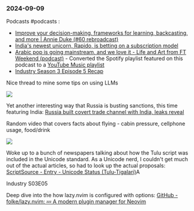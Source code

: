 ### 2024-09-09
Podcasts #podcasts :
* [Improve your decision-making, frameworks for learning, backcasting, and more | Annie Duke (#60 rebroadcast)](https://lnns.co/cNi3_AhdbEU)
* [India's newest unicorn, Rapido, is betting on a subscription model](https://lnns.co/eULrA4K6pCF)
* [Arabic pop is going mainstream, and we love it - Life and Art from FT Weekend (podcast)](https://lnns.co/2floVPbYGXM) - Converted the Spotify playlist featured on this podcast to a [YouTube Music playlist](https://music.youtube.com/playlist?list=PLu_RmAJBNiILFsMteFBxrRU864q9nktqW&si=gupGWoL-rqg4jiN_)
* [Industry Season 3 Episode 5 Recap](https://lnns.co/YBZGiqhbA-S)

Nice thread to mine some tips on using LLMs

![](https://x.com/simonw/status/1832944559162269990)

Yet another interesting way that Russia is busting sanctions, this time featuring India: [Russia built covert trade channel with India, leaks reveal](https://on.ft.com/3XE4KzC)

Random video that covers facts about flying - cabin pressure, cellphone usage, food/drink

![](https://www.youtube.com/watch?v=vjDYfvPW4mA)

Woke up to a bunch of newspapers talking about how the Tulu script was included in the Unicode standard. As a Unicode nerd, I couldn't get much out of the actual articles, so had to look up the actual proposals: [ScriptSource - Entry - Unicode Status (Tulu-Tigalari)](https://www.scriptsource.org/cms/scripts/page.php?item_id=entry_detail&uid=nsa2qttmyj)A

Industry S03E05

Deep dive into the how lazy.nvim is configured with options: [GitHub - folke/lazy.nvim: 💤 A modern plugin manager for Neovim](https://github.com/folke/lazy.nvim)
